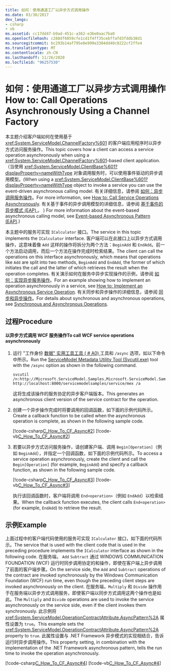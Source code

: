 ```yaml
---
title: 如何：使用通道工厂以异步方式调用操作
ms.date: 03/30/2017
dev_langs:
- csharp
- vb
ms.assetid: cc17dd47-b9ad-451c-a362-e36e0aac7ba0
ms.openlocfilehash: c288df6059cfe1cd1f4ff35cebffafd3fddb38d1
ms.sourcegitcommit: bc293b14af795e0e999e3304dd40c0222cf2ffe4
ms.translationtype: MT
ms.contentlocale: zh-CN
ms.lasthandoff: 11/26/2020
ms.locfileid: "96257530"
---
```

# <a name="how-to-call-operations-asynchronously-using-a-channel-factory"></a><span data-ttu-id="fdd7b-102">如何：使用通道工厂以异步方式调用操作</span><span class="sxs-lookup"><span data-stu-id="fdd7b-102">How to: Call Operations Asynchronously Using a Channel Factory</span></span>

<span data-ttu-id="fdd7b-103">本主题介绍客户端如何在使用基于 <xref:System.ServiceModel.ChannelFactory%601> 的客户端应用程序时以异步方式访问服务操作。</span><span class="sxs-lookup"><span data-stu-id="fdd7b-103">This topic covers how a client can access a service operation asynchronously when using a <xref:System.ServiceModel.ChannelFactory%601>-based client application.</span></span> <span data-ttu-id="fdd7b-104">（当使用 <xref:System.ServiceModel.ClientBase%601?displayProperty=nameWithType> 对象调用服务时，可以使用事件驱动的异步调用模型。</span><span class="sxs-lookup"><span data-stu-id="fdd7b-104">(When using a <xref:System.ServiceModel.ClientBase%601?displayProperty=nameWithType> object to invoke a service you can use the event-driven asynchronous calling model.</span></span> <span data-ttu-id="fdd7b-105">有关详细信息，请参阅 [如何：异步调用服务操作](how-to-call-wcf-service-operations-asynchronously.md)。</span><span class="sxs-lookup"><span data-stu-id="fdd7b-105">For more information, see [How to: Call Service Operations Asynchronously](how-to-call-wcf-service-operations-asynchronously.md).</span></span> <span data-ttu-id="fdd7b-106">有关基于事件的异步调用模型的详细信息，请参阅 [基于事件的异步模式 (EAP) ](../../../standard/asynchronous-programming-patterns/event-based-asynchronous-pattern-eap.md)。 ) </span><span class="sxs-lookup"><span data-stu-id="fdd7b-106">For more information about the event-based asynchronous calling model, see [Event-based Asynchronous Pattern (EAP)](../../../standard/asynchronous-programming-patterns/event-based-asynchronous-pattern-eap.md).)</span></span>  
  
 <span data-ttu-id="fdd7b-107">本主题中的服务可实现 `ICalculator` 接口。</span><span class="sxs-lookup"><span data-stu-id="fdd7b-107">The service in this topic implements the `ICalculator` interface.</span></span> <span data-ttu-id="fdd7b-108">客户端可以在此接口上以异步方式调用操作，这意味着像 `Add` 这样的操作将拆分为两个方法：`BeginAdd` 和 `EndAdd`。前一个方法启动调用，而后一个方法在操作完成时检索结果。</span><span class="sxs-lookup"><span data-stu-id="fdd7b-108">The client can call the operations on this interface asynchronously, which means that operations like `Add` are split into two methods, `BeginAdd` and `EndAdd`, the former of which initiates the call and the latter of which retrieves the result when the operation completes.</span></span> <span data-ttu-id="fdd7b-109">有关演示如何在服务中异步实现操作的示例，请参阅 [如何：实现异步服务操作](../how-to-implement-an-asynchronous-service-operation.md)。</span><span class="sxs-lookup"><span data-stu-id="fdd7b-109">For an example showing how to implement an operation asynchronously in a service, see [How to: Implement an Asynchronous Service Operation](../how-to-implement-an-asynchronous-service-operation.md).</span></span> <span data-ttu-id="fdd7b-110">有关同步和异步操作的详细信息，请参阅 [同步和异步操作](../synchronous-and-asynchronous-operations.md)。</span><span class="sxs-lookup"><span data-stu-id="fdd7b-110">For details about synchronous and asynchronous operations, see [Synchronous and Asynchronous Operations](../synchronous-and-asynchronous-operations.md).</span></span>  
  
## <a name="procedure"></a><span data-ttu-id="fdd7b-111">过程</span><span class="sxs-lookup"><span data-stu-id="fdd7b-111">Procedure</span></span>  
  
#### <a name="to-call-wcf-service-operations-asynchronously"></a><span data-ttu-id="fdd7b-112">以异步方式调用 WCF 服务操作</span><span class="sxs-lookup"><span data-stu-id="fdd7b-112">To call WCF service operations asynchronously</span></span>  
  
1. <span data-ttu-id="fdd7b-113">运行 "工作身份 [数据" 实用工具工具 ( # A0) ](../servicemodel-metadata-utility-tool-svcutil-exe.md) 工具和 `/async` 选项，如以下命令中所示。</span><span class="sxs-lookup"><span data-stu-id="fdd7b-113">Run the [ServiceModel Metadata Utility Tool (Svcutil.exe)](../servicemodel-metadata-utility-tool-svcutil-exe.md) tool with the `/async` option as shown in the following command.</span></span>  
  
    ```console
    svcutil /n:http://Microsoft.ServiceModel.Samples,Microsoft.ServiceModel.Samples http://localhost:8000/servicemodelsamples/service/mex /a  
    ```  
  
     <span data-ttu-id="fdd7b-114">这将生成该操作的服务协定的异步客户端版本。</span><span class="sxs-lookup"><span data-stu-id="fdd7b-114">This generates an asynchronous client version of the service contract for the operation.</span></span>  
  
2. <span data-ttu-id="fdd7b-115">创建一个异步操作完成时将要调用的回调函数，如下面的示例代码所示。</span><span class="sxs-lookup"><span data-stu-id="fdd7b-115">Create a callback function to be called when the asynchronous operation is complete, as shown in the following sample code.</span></span>  
  
     [!code-csharp[C_How_To_CF_Async#2](../../../../samples/snippets/csharp/VS_Snippets_CFX/c_how_to_cf_async/cs/client.cs#2)]
     [!code-vb[C_How_To_CF_Async#2](../../../../samples/snippets/visualbasic/VS_Snippets_CFX/c_how_to_cf_async/vb/client.vb#2)]  
  
3. <span data-ttu-id="fdd7b-116">若要以异步方式访问服务操作，请创建客户端、调用 `Begin[Operation]`（例如 `BeginAdd`），并指定一个回调函数，如下面的示例代码所示。</span><span class="sxs-lookup"><span data-stu-id="fdd7b-116">To access a service operation asynchronously, create the client and call the `Begin[Operation]` (for example, `BeginAdd`) and specify a callback function, as shown in the following sample code.</span></span>  
  
     [!code-csharp[C_How_To_CF_Async#3](../../../../samples/snippets/csharp/VS_Snippets_CFX/c_how_to_cf_async/cs/client.cs#3)]
     [!code-vb[C_How_To_CF_Async#3](../../../../samples/snippets/visualbasic/VS_Snippets_CFX/c_how_to_cf_async/vb/client.vb#3)]  
  
     <span data-ttu-id="fdd7b-117">执行该回调函数时，客户端将调用 `End<operation>`（例如 `EndAdd`）以检索结果。</span><span class="sxs-lookup"><span data-stu-id="fdd7b-117">When the callback function executes, the client calls `End<operation>` (for example, `EndAdd`) to retrieve the result.</span></span>  
  
## <a name="example"></a><span data-ttu-id="fdd7b-118">示例</span><span class="sxs-lookup"><span data-stu-id="fdd7b-118">Example</span></span>  

 <span data-ttu-id="fdd7b-119">上面过程中的客户端代码使用的服务可实现 `ICalculator` 接口，如下面的代码所示。</span><span class="sxs-lookup"><span data-stu-id="fdd7b-119">The service that is used with the client code that is used in the preceding procedure implements the `ICalculator` interface as shown in the following code.</span></span> <span data-ttu-id="fdd7b-120">在服务端， `Add` `Subtract` 通过 WINDOWS COMMUNICATION FOUNDATION (WCF) 运行时同步调用协定的和操作，即使在客户端上异步调用了前面的客户端步骤。</span><span class="sxs-lookup"><span data-stu-id="fdd7b-120">On the service side, the `Add` and `Subtract` operations of the contract are invoked synchronously by the Windows Communication Foundation (WCF) run time, even though the preceding client steps are invoked asynchronously on the client.</span></span> <span data-ttu-id="fdd7b-121">在服务端，`Multiply` 和 `Divide` 操作用于在服务端以异步方式调用服务，即使客户端以同步方式调用这两个操作也是如此。</span><span class="sxs-lookup"><span data-stu-id="fdd7b-121">The `Multiply` and `Divide` operations are used to invoke the service asynchronously on the service side, even if the client invokes them synchronously.</span></span> <span data-ttu-id="fdd7b-122">此示例将 <xref:System.ServiceModel.OperationContractAttribute.AsyncPattern%2A> 属性设置为 `true`。</span><span class="sxs-lookup"><span data-stu-id="fdd7b-122">This example sets the <xref:System.ServiceModel.OperationContractAttribute.AsyncPattern%2A> property to `true`.</span></span> <span data-ttu-id="fdd7b-123">此属性设置与 .NET Framework 异步模式的实现相结合，告诉运行时异步调用操作。</span><span class="sxs-lookup"><span data-stu-id="fdd7b-123">This property setting, in combination with the implementation of the .NET Framework asynchronous pattern, tells the run time to invoke the operation asynchronously.</span></span>  
  
 [!code-csharp[C_How_To_CF_Async#4](../../../../samples/snippets/csharp/VS_Snippets_CFX/c_how_to_cf_async/cs/service.cs#4)]
 [!code-vb[C_How_To_CF_Async#4](../../../../samples/snippets/visualbasic/VS_Snippets_CFX/c_how_to_cf_async/vb/service.vb#4)]  
